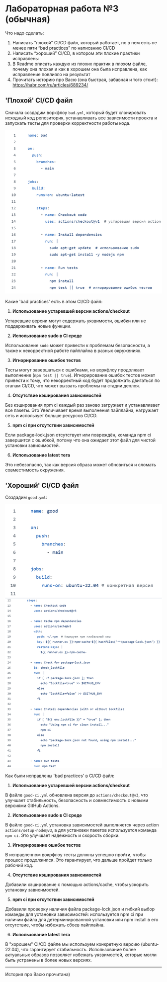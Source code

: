 # Лабораторная работа №3 (обычная)

Что надо сделать:

1. Написать “плохой” CI/CD файл, который работает, но в нем есть не менее пяти “bad practices” по написанию CI/CD
2. Написать “хороший” CI/CD, в котором эти плохие практики исправлены
3. В Readme описать каждую из плохих практик в плохом файле, почему она плохая и как в хорошем она была исправлена, как исправление повлияло на результат
4. Прочитать историю про Васю (она быстрая, забавная и того стоит): https://habr.com/ru/articles/689234/


## 'Плохой' CI/CD файл

Сначала создадим воркфлоу `bad.yml`, который будет клонировать исходный код репозитория, устанавливать все зависимости проекта и запускать тесты для проверки корректности работы кода.

![Image alt](https://github.com/lisalaktionova/itmo_devops-clouds/blob/main/DevOps/Laba_3/bad.png)

Какие 'bad practices' есть в этом CI/CD файл:

1. **Использование устаревшей версии actions/checkout**

Устаревшие версии могут содержать уязвимости, ошибки или не поддерживать новые функции.  


2. **Использование sudo в CI среде**

Использование `sudo` может привести к проблемам безопасности, а также к некорректной работе пайплайна в разных окружениях.  


3. **Игнорирование ошибок тестов**
   
Тесты могут завершаться с ошибками, но воркфлоу продолжает выполнение (`npm test || true`). Игнорирование ошибок тестов может привести к тому, что некорректный код будет продолжать двигаться по этапам CI/CD, что может вызвать проблемы на стадии деплоя.  

4. **Отсутствие кэширования зависимостей**
   
Без кэширования npm ci каждый раз заново загружает и устанавливает все пакеты. Это Увеличивает время выполнения пайплайна, нагружает сеть и использует больше ресурсов CI/CD.

5. **npm ci при отсутствии зависимостей**

Если package-lock.json отсутствует или повреждён, команда npm ci завершится с ошибкой, потому что она ожидает этот файл для чистой установки зависимостей.
   
6. **Использование latest тега**

Это небезопасно, так как версия образа может обновиться и сломать совместимость окружения.


## 'Хороший' CI/CD файл
Создадим `good.yml`:

![Image alt](https://github.com/lisalaktionova/itmo_devops-clouds/blob/main/DevOps/Laba_3/good(3).png)
![Image alt](https://github.com/lisalaktionova/itmo_devops-clouds/blob/main/DevOps/Laba_3/good(4).png)

Как были исправлены 'bad practices' в CI/CD файл:

1. **Использование устаревшей версии actions/checkout**

В файле `good-ci.yml` обновлена версия до `actions/checkout@v3`, что улучшает стабильность, безопасность и совместимость с новыми версиями GitHub Actions.


2. **Использование sudo в CI среде**

В файле `good-ci.yml` установка зависимостей выполняется через action `actions/setup-node@v3`, а для установки пакетов используется команда `npm ci`. Это улучшает надежность и скорость сборки.


3. **Игнорирование ошибок тестов**
    
 В исправленном вокрфлоу тесты должны успешно пройти, чтобы процесс продолжился. Это гарантирует, что дальше пройдет только рабочий код.

 4. **Отсутствие кэширования зависимостей**

Добавили кэширование с помощью actions/cache, чтобы ускорить установку зависимостей.

 5. **npm ci при отсутствии зависимостей**

Добавили проверку наличия файла package-lock.json и гибкий выбор команды для установки зависимостей: используется npm ci при наличии файла для детерминированной установки или npm install в его отсутствие, чтобы избежать сбоев пайплайна. 

 6. **Использование latest тега**

В "хорошем" CI/CD файле мы используем конкретную версию (ubuntu-22.04), что гарантирует стабильность. Использование более актуальных образов позволяет избежать уязвимостей, которые могли быть устранены в более новых версиях.


---

История про Васю прочитана)
